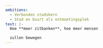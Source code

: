 ```yaml
---
ambitions:
  - Verbonden stadskern
  - Stad en buurt als ontmoetingsplek
text: |-
  Hoe **meer zitbanken**, hoe meer mensen

  zullen bewegen
---
```

